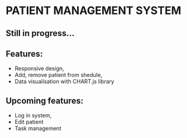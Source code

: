 # PATIENT MANAGEMENT SYSTEM

## Still in progress...

## Features:

- Responsive design,
- Add, remove patient from shedule,
- Data visualisation with CHART.js library

## Upcoming features:

- Log in system,
- Edit patient
- Task management
